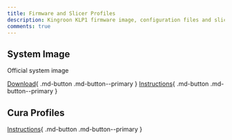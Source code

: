 ```yaml
---
title: Firmware and Slicer Profiles
description: Kingroon KLP1 firmware image, configuration files and slicer profiles
comments: true
---
```


## System Image

Official system image

[Download](https://drive.google.com/file/d/1C5kIKfGm6xnehemHGuAyQrxUx7w2vPPi/view){ .md-button .md-button--primary }
[Instructions](https://kingroon.com/blogs/3d-print-101/how-to-falsh-the-emmc-chip-on-kingroon-kp3s-pro-v2-klp1-klipper-3d-printers){ .md-button .md-button--primary }

## Cura Profiles

[Instructions](https://kingroon.com/blogs/3d-print-101/kingroon-kp3s-pro-v2-and-klp1-3d-printer-into-the-cura-profile-settings){ .md-button .md-button--primary }